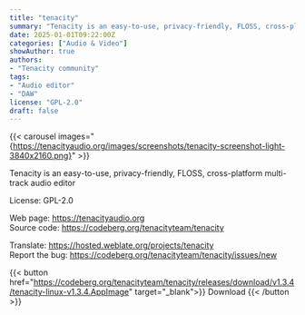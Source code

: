 ```yaml
---
title: "tenacity"
summary: "Tenacity is an easy-to-use, privacy-friendly, FLOSS, cross-platform multi-track audio editor."
date: 2025-01-01T09:22:00Z
categories: ["Audio & Video"]
showAuthor: true
authors:
- "Tenacity community"
tags: 
- "Audio editor"
- "DAW"
license: "GPL-2.0"
draft: false
---
```


{{< carousel images="{https://tenacityaudio.org/images/screenshots/tenacity-screenshot-light-3840x2160.png}" >}}

Tenacity is an easy-to-use, privacy-friendly, FLOSS, cross-platform multi-track audio editor

License: GPL-2.0

Web page: <https://tenacityaudio.org>  
Source code: <https://codeberg.org/tenacityteam/tenacity>  

Translate: <https://hosted.weblate.org/projects/tenacity>  
Report the bug: <https://codeberg.org/tenacityteam/tenacity/issues/new>  

{{< button href="https://codeberg.org/tenacityteam/tenacity/releases/download/v1.3.4/tenacity-linux-v1.3.4.AppImage" target="_blank">}}
Download
{{< /button >}}
